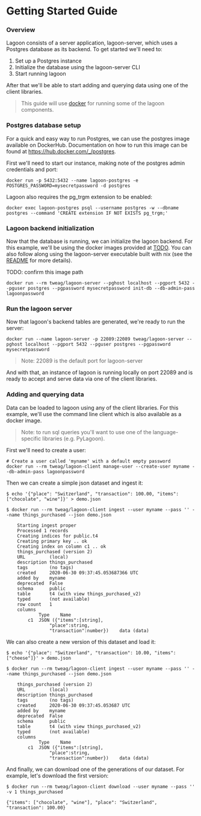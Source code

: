 # Getting Started Guide

### Overview

Lagoon consists of a server application, lagoon-server, which uses a Postgres database as its backend.  To get started
we'll need to:
1. Set up a Postgres instance
2. Initialize the database using the lagoon-server CLI
3. Start running lagoon

After that we'll be able to start adding and querying data using one of the client libraries.

> This guide will use [docker](https://docs.docker.com/get-docker/) for running some of the lagoon components.


### Postgres database setup
For a quick and easy way to run Postgres, we can use the postgres image available on DockerHub.  Documentation on how to run this image can be found at https://hub.docker.com/_/postgres.

First we'll need to start our instance, making note of the postgres admin credentials and port:

```
docker run -p 5432:5432 --name lagoon-postgres -e POSTGRES_PASSWORD=mysecretpassword -d postgres
```

Lagoon also requires the pg_trgm extension to be enabled:
```
docker exec lagoon-postgres psql --username postgres -w --dbname postgres --command 'CREATE extension IF NOT EXISTS pg_trgm;'
```

### Lagoon backend initialization
Now that the database is running, we can initialize the lagoon backend. For this example, we'll be using the docker images provided at [TODO](). You can
also follow along using the lagoon-server executable built with nix (see the [README]((../README.md)) for more details).

TODO: confirm this image path
```
docker run --rm tweag/lagoon-server --pghost localhost --pgport 5432 --pguser postgres --pgpassword mysecretpassword init-db --db-admin-pass lagoonpassword
```

### Run the lagoon server

Now that lagoon's backend tables are generated, we're ready to run the server:
```
docker run --name lagoon-server -p 22089:22089 tweag/lagoon-server --pghost localhost --pgport 5432 --pguser postgres --pgpassword mysecretpassword
```
> Note: 22089 is the default port for lagoon-server

And with that, an instance of lagoon is running locally on port 22089 and is ready to accept and serve data via one of the client libraries.

### Adding and querying data

Data can be loaded to lagoon using any of the client libraries. For this example, we'll use the command line client which is also available as a docker image. 

> Note: to run sql queries you'll want to use one of the language-specific libraries (e.g. PyLagoon).

First we'll need to create a user:

```
# Create a user called 'myname' with a default empty password
docker run --rm tweag/lagoon-client manage-user --create-user myname --db-admin-pass lagoonpassword
```

Then we can create a simple json dataset and ingest it:

```console
$ echo '{"place": "Switzerland", "transaction": 100.00, "items": ["chocolate", "wine"]}' > demo.json

$ docker run --rm tweag/lagoon-client ingest --user myname --pass '' --name things_purchased --json demo.json

    Starting ingest proper
    Processed 1 records
    Creating indices for public.t4
    Creating primary key .. ok
    Creating index on column c1 .. ok
    things_purchased (version 2)
    URL         (local)
    description things_purchased
    tags        (no tags)
    created     2020-06-30 09:37:45.053687366 UTC
    added by    myname
    deprecated  False
    schema      public
    table       t4 (with view things_purchased_v2)
    typed       (not available)
    row count   1
    columns
            Type    Name
        c1  JSON ({"items":[string],
                "place":string,
                "transaction":number})    data (data)
```

We can also create a new version of this dataset and load it:

```console
$ echo '{"place": "Switzerland", "transaction": 10.00, "items": ["cheese"]}' > demo.json

$ docker run --rm tweag/lagoon-client ingest --user myname --pass '' --name things_purchased --json demo.json

    things_purchased (version 2)
    URL         (local)
    description things_purchased
    tags        (no tags)
    created     2020-06-30 09:37:45.053687 UTC
    added by    myname
    deprecated  False
    schema      public
    table       t4 (with view things_purchased_v2)
    typed       (not available)
    columns
            Type    Name
        c1  JSON ({"items":[string],
                "place":string,
                "transaction":number})    data (data)
```

And finally, we can download one of the generations of our dataset. For example, let's download the first version:

```console
$ docker run --rm tweag/lagoon-client download --user myname --pass '' -v 1 things_purchased

{"items": ["chocolate", "wine"], "place": "Switzerland", "transaction": 100.00}
```
